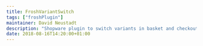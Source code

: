 ```yaml
---
title: FroshVariantSwitch
tags: ["froshPlugin"]
maintainer: David Neustadt
description: "Shopware plugin to switch variants in basket and checkout views"
date: 2018-08-16T14:20:00+01:00
---
```

